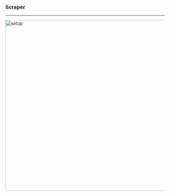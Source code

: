 ### Scraper
---

<img width="1017" height="541" alt="setup" src="https://github.com/user-attachments/assets/a4829737-758b-4cf6-8e5c-743c8da69514" />

